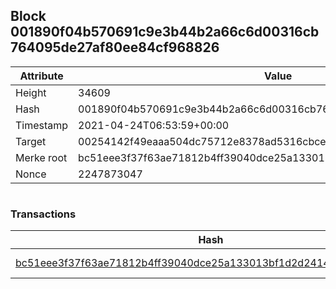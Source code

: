## Block 001890f04b570691c9e3b44b2a66c6d00316cb764095de27af80ee84cf968826

Attribute | Value
--- | ---
Height | 34609
Hash | 001890f04b570691c9e3b44b2a66c6d00316cb764095de27af80ee84cf968826
Timestamp | 2021-04-24T06:53:59+00:00
Target | 00254142f49eaaa504dc75712e8378ad5316cbcead634704b3734b6271167cc4
Merke root | bc51eee3f37f63ae71812b4ff39040dce25a133013bf1d2d24142e558b47966b
Nonce | 2247873047

```

```

### Transactions

Hash | Amount
--- | ---
[bc51eee3f37f63ae71812b4ff39040dce25a133013bf1d2d24142e558b47966b](bc51eee3f37f63ae71812b4ff39040dce25a133013bf1d2d24142e558b47966b.md) | 10.00000000 SKEPTI 
